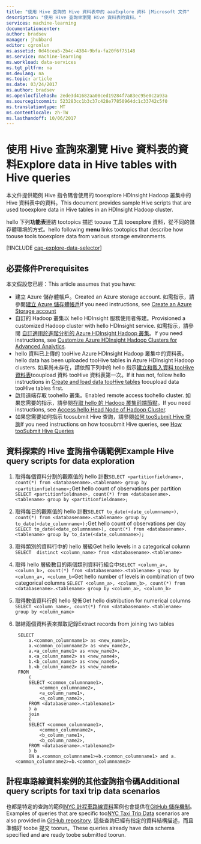 ```yaml
---
title: "使用 Hive 查詢的 Hive 資料表中的 aaaExplore 資料 |Microsoft 文件"
description: "使用 Hive 查詢來瀏覽 Hive 資料表的資料。"
services: machine-learning
documentationcenter: 
author: bradsev
manager: jhubbard
editor: cgronlun
ms.assetid: 0d46cea5-2b4c-4384-9bfa-fa20f6f75148
ms.service: machine-learning
ms.workload: data-services
ms.tgt_pltfrm: na
ms.devlang: na
ms.topic: article
ms.date: 03/24/2017
ms.author: bradsev
ms.openlocfilehash: 2ede3d41682aa08ced19284f7a83ec95e0c2a93a
ms.sourcegitcommit: 523283cc1b3c37c428e77850964dc1c33742c5f0
ms.translationtype: MT
ms.contentlocale: zh-TW
ms.lasthandoff: 10/06/2017
---
```

# <a name="explore-data-in-hive-tables-with-hive-queries"></a><span data-ttu-id="8c431-103">使用 Hive 查詢來瀏覽 Hive 資料表的資料</span><span class="sxs-lookup"><span data-stu-id="8c431-103">Explore data in Hive tables with Hive queries</span></span>
<span data-ttu-id="8c431-104">本文件提供範例 Hive 指令碼會使用的 tooexplore HDInsight Hadoop 叢集中的 Hive 資料表中的資料。</span><span class="sxs-lookup"><span data-stu-id="8c431-104">This document provides sample Hive scripts that are used tooexplore data in Hive tables in an HDInsight Hadoop cluster.</span></span>

<span data-ttu-id="8c431-105">hello 下列**功能表**連結 tootopics 描述 toouse 工具 tooexplore 資料，從不同的儲存體環境的方式。</span><span class="sxs-lookup"><span data-stu-id="8c431-105">hello following **menu** links tootopics that describe how toouse tools tooexplore data from various storage environments.</span></span>

[!INCLUDE [cap-explore-data-selector](../../includes/cap-explore-data-selector.md)]

## <a name="prerequisites"></a><span data-ttu-id="8c431-106">必要條件</span><span class="sxs-lookup"><span data-stu-id="8c431-106">Prerequisites</span></span>
<span data-ttu-id="8c431-107">本文假設您已經：</span><span class="sxs-lookup"><span data-stu-id="8c431-107">This article assumes that you have:</span></span>

* <span data-ttu-id="8c431-108">建立 Azure 儲存體帳戶。</span><span class="sxs-lookup"><span data-stu-id="8c431-108">Created an Azure storage account.</span></span> <span data-ttu-id="8c431-109">如需指示，請參閱[建立 Azure 儲存體帳戶](../storage/common/storage-create-storage-account.md#create-a-storage-account)</span><span class="sxs-lookup"><span data-stu-id="8c431-109">If you need instructions, see [Create an Azure Storage account](../storage/common/storage-create-storage-account.md#create-a-storage-account)</span></span>
* <span data-ttu-id="8c431-110">自訂的 Hadoop 叢集以 hello HDInsight 服務使用者佈建。</span><span class="sxs-lookup"><span data-stu-id="8c431-110">Provisioned a customized Hadoop cluster with hello HDInsight service.</span></span> <span data-ttu-id="8c431-111">如需指示，請參閱 [自訂適用於進階分析的 Azure HDInsight Hadoop 叢集](machine-learning-data-science-customize-hadoop-cluster.md)。</span><span class="sxs-lookup"><span data-stu-id="8c431-111">If you need instructions, see [Customize Azure HDInsight Hadoop Clusters for Advanced Analytics](machine-learning-data-science-customize-hadoop-cluster.md).</span></span>
* <span data-ttu-id="8c431-112">hello 資料已上傳的 tooHive Azure HDInsight Hadoop 叢集中的資料表。</span><span class="sxs-lookup"><span data-stu-id="8c431-112">hello data has been uploaded tooHive tables in Azure HDInsight Hadoop clusters.</span></span> <span data-ttu-id="8c431-113">如果尚未存在，請依照下列中的 hello 指示[建立和載入資料 tooHive 資料表](machine-learning-data-science-move-hive-tables.md)tooupload 資料 tooHive 資料表第一次。</span><span class="sxs-lookup"><span data-stu-id="8c431-113">If it has not, follow hello instructions in [Create and load data tooHive tables](machine-learning-data-science-move-hive-tables.md) tooupload data tooHive tables first.</span></span>
* <span data-ttu-id="8c431-114">啟用遠端存取 toohello 叢集。</span><span class="sxs-lookup"><span data-stu-id="8c431-114">Enabled remote access toohello cluster.</span></span> <span data-ttu-id="8c431-115">如果您需要的指示，請參閱[存取 hello 的 Hadoop 叢集前端節點](machine-learning-data-science-customize-hadoop-cluster.md#headnode)。</span><span class="sxs-lookup"><span data-stu-id="8c431-115">If you need instructions, see [Access hello Head Node of Hadoop Cluster](machine-learning-data-science-customize-hadoop-cluster.md#headnode).</span></span>
* <span data-ttu-id="8c431-116">如果您需要如何指示 toosubmit Hive 查詢，請參閱[如何 tooSubmit Hive 查詢](machine-learning-data-science-move-hive-tables.md#submit)</span><span class="sxs-lookup"><span data-stu-id="8c431-116">If you need instructions on how toosubmit Hive queries, see [How tooSubmit Hive Queries](machine-learning-data-science-move-hive-tables.md#submit)</span></span>

## <a name="example-hive-query-scripts-for-data-exploration"></a><span data-ttu-id="8c431-117">資料探索的 Hive 查詢指令碼範例</span><span class="sxs-lookup"><span data-stu-id="8c431-117">Example Hive query scripts for data exploration</span></span>
1. <span data-ttu-id="8c431-118">取得每個資料分割的觀察值的 hello 計數`SELECT <partitionfieldname>, count(*) from <databasename>.<tablename> group by <partitionfieldname>;`</span><span class="sxs-lookup"><span data-stu-id="8c431-118">Get hello count of observations per partition  `SELECT <partitionfieldname>, count(*) from <databasename>.<tablename> group by <partitionfieldname>;`</span></span>
2. <span data-ttu-id="8c431-119">取得每日的觀察值的 hello 計數`SELECT to_date(<date_columnname>), count(*) from <databasename>.<tablename> group by to_date(<date_columnname>);`</span><span class="sxs-lookup"><span data-stu-id="8c431-119">Get hello count of observations per day  `SELECT to_date(<date_columnname>), count(*) from <databasename>.<tablename> group by to_date(<date_columnname>);`</span></span>
3. <span data-ttu-id="8c431-120">取得類別的資料行中的 hello 層級</span><span class="sxs-lookup"><span data-stu-id="8c431-120">Get hello levels in a categorical column</span></span>  
    `SELECT  distinct <column_name> from <databasename>.<tablename>`
4. <span data-ttu-id="8c431-121">取得 hello 層級數目的兩個類別資料行組合中`SELECT <column_a>, <column_b>, count(*) from <databasename>.<tablename> group by <column_a>, <column_b>`</span><span class="sxs-lookup"><span data-stu-id="8c431-121">Get hello number of levels in combination of two categorical columns  `SELECT <column_a>, <column_b>, count(*) from <databasename>.<tablename> group by <column_a>, <column_b>`</span></span>
5. <span data-ttu-id="8c431-122">取得數值資料行的 hello 發佈</span><span class="sxs-lookup"><span data-stu-id="8c431-122">Get hello distribution for numerical columns</span></span>  
    `SELECT <column_name>, count(*) from <databasename>.<tablename> group by <column_name>`
6. <span data-ttu-id="8c431-123">聯結兩個資料表來擷取記錄</span><span class="sxs-lookup"><span data-stu-id="8c431-123">Extract records from joining two tables</span></span>
   
        SELECT
            a.<common_columnname1> as <new_name1>,
            a.<common_columnname2> as <new_name2>,
            a.<a_column_name1> as <new_name3>,
            a.<a_column_name2> as <new_name4>,
            b.<b_column_name1> as <new_name5>,
            b.<b_column_name2> as <new_name6>
        FROM
            (
            SELECT <common_columnname1>,
                <common_columnname2>,
                <a_column_name1>,
                <a_column_name2>,
            FROM <databasename>.<tablename1>
            ) a
            join
            (
            SELECT <common_columnname1>,
                <common_columnname2>,
                <b_column_name1>,
                <b_column_name2>,
            FROM <databasename>.<tablename2>
            ) b
            ON a.<common_columnname1>=b.<common_columnname1> and a.<common_columnname2>=b.<common_columnname2>

## <a name="additional-query-scripts-for-taxi-trip-data-scenarios"></a><span data-ttu-id="8c431-124">計程車路線資料案例的其他查詢指令碼</span><span class="sxs-lookup"><span data-stu-id="8c431-124">Additional query scripts for taxi trip data scenarios</span></span>
<span data-ttu-id="8c431-125">也都是特定的查詢的範例[NYC 計程車路線資料](http://chriswhong.com/open-data/foil_nyc_taxi/)案例也會提供在[GitHub 儲存機制](https://github.com/Azure/Azure-MachineLearning-DataScience/tree/master/Misc/DataScienceProcess/DataScienceScripts)。</span><span class="sxs-lookup"><span data-stu-id="8c431-125">Examples of queries that are specific too[NYC Taxi Trip Data](http://chriswhong.com/open-data/foil_nyc_taxi/) scenarios are also provided in [GitHub repository](https://github.com/Azure/Azure-MachineLearning-DataScience/tree/master/Misc/DataScienceProcess/DataScienceScripts).</span></span> <span data-ttu-id="8c431-126">這些查詢已經有指定的資料結構描述，而且準備好 toobe 提交 toorun。</span><span class="sxs-lookup"><span data-stu-id="8c431-126">These queries already have data schema specified and are ready toobe submitted toorun.</span></span>

